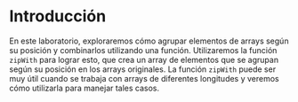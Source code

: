 # Introducción

En este laboratorio, exploraremos cómo agrupar elementos de arrays según su posición y combinarlos utilizando una función. Utilizaremos la función `zipWith` para lograr esto, que crea un array de elementos que se agrupan según su posición en los arrays originales. La función `zipWith` puede ser muy útil cuando se trabaja con arrays de diferentes longitudes y veremos cómo utilizarla para manejar tales casos.
